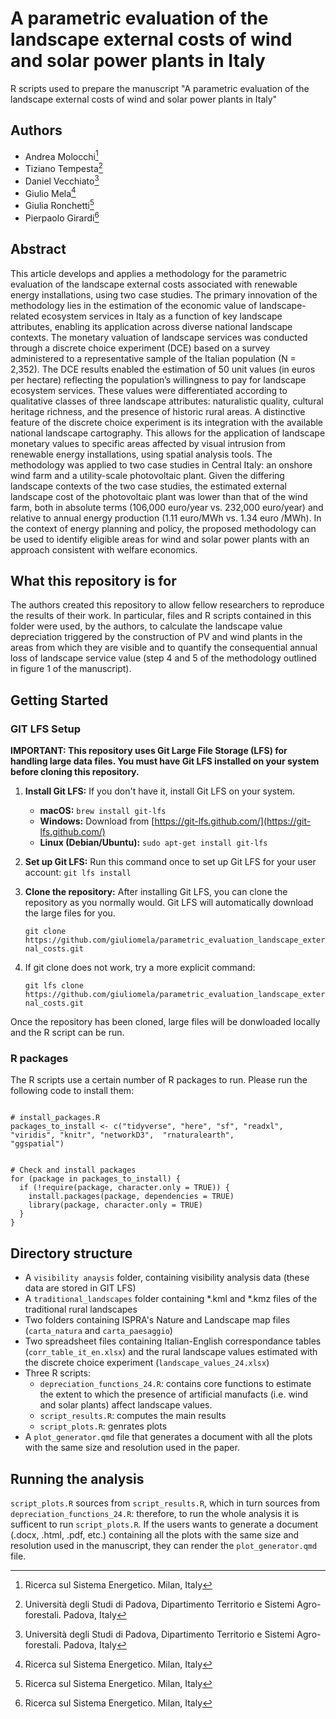 # A parametric evaluation of the landscape external costs of wind and solar power plants in Italy
R scripts used to prepare the manuscript "A parametric evaluation of the landscape external costs of wind and solar power plants in Italy"

## Authors

- Andrea Molocchi[^1]
- Tiziano Tempesta[^2] 
- Daniel Vecchiato[^2]
- Giulio Mela[^1]
- Giulia Ronchetti[^1]
- Pierpaolo Girardi[^1]

[^1]: Ricerca sul Sistema Energetico. Milan, Italy
[^2]: Università degli Studi di Padova, Dipartimento Territorio e Sistemi Agro-forestali. Padova, Italy

## Abstract

This article develops and applies a methodology for the parametric evaluation of the landscape external costs
associated with renewable energy installations, using two case studies. The primary innovation of the methodology
lies in the estimation of the economic value of landscape-related ecosystem services in Italy as a function of key
landscape attributes, enabling its application across diverse national landscape contexts. The monetary valuation of
landscape services was conducted through a discrete choice experiment (DCE) based on a survey administered to a 
representative sample of the Italian population (N = 2,352). The DCE results enabled the estimation of 50 unit values 
(in euros per hectare) reflecting the population’s willingness to pay for landscape ecosystem services. 
These values were differentiated according to qualitative classes of three landscape attributes: 
naturalistic quality, cultural heritage richness, and the presence of historic rural areas. 
A distinctive feature of the discrete choice experiment is its integration with the available national 
landscape cartography. This allows for the application of landscape monetary values to specific areas affected by 
visual intrusion from renewable energy installations, using spatial analysis tools. The methodology was applied to 
two case studies in Central Italy: an onshore wind farm and a utility-scale photovoltaic plant. Given the differing 
landscape contexts of the two case studies, the estimated external landscape cost of the photovoltaic plant was lower 
than that of the wind farm, both in absolute terms (106,000 euro/year vs. 232,000 euro/year) and relative to annual 
energy production (1.11 euro/MWh vs. 1.34 euro /MWh). In the context of energy planning and policy, the proposed 
methodology can be used to identify eligible areas for wind and solar power plants with an approach consistent with 
welfare economics.

## What this repository is for

The authors created this repository to allow fellow researchers to reproduce the results of their work. In particular,
files and R scripts contained in this folder were used, by the authors, to calculate the landscape value depreciation
triggered by the construction of PV and wind plants in the areas from which they are visible and to quantify the consequential
annual loss of landscape service value (step 4 and 5 of the methodology outlined in figure 1 of the manuscript).

## Getting Started

### GIT LFS Setup

**IMPORTANT: This repository uses Git Large File Storage (LFS) for handling large data files. You must have Git LFS installed on your system before cloning this repository.**

1.  **Install Git LFS:**
    If you don't have it, install Git LFS on your system.

    * **macOS:** `brew install git-lfs`
    * **Windows:** Download from [https://git-lfs.github.com/](https://git-lfs.github.com/)
    * **Linux (Debian/Ubuntu):** `sudo apt-get install git-lfs`

2.  **Set up Git LFS:**
    Run this command once to set up Git LFS for your user account:
    `git lfs install`

3.  **Clone the repository:**
    After installing Git LFS, you can clone the repository as you normally would. Git LFS will automatically download the large files for you.

    `git clone https://github.com/giuliomela/parametric_evaluation_landscape_external_costs.git`
    
4. If git clone does not work, try a more explicit command:

     `git lfs clone https://github.com/giuliomela/parametric_evaluation_landscape_external_costs.git`
    
Once the repository has been cloned, large files will be donwloaded locally and the R script can be run.

### R packages

The R scripts use a certain number of R packages to run. Please run the following code to install them:

```{r}

# install_packages.R
packages_to_install <- c("tidyverse", "here", "sf", "readxl", "viridis", "knitr", "networkD3",  "rnaturalearth",
"ggspatial")


# Check and install packages
for (package in packages_to_install) {
  if (!require(package, character.only = TRUE)) {
    install.packages(package, dependencies = TRUE)
    library(package, character.only = TRUE)
  }
}

```

## Directory structure

- A `visibility anaysis` folder, containing visibility analysis data (these data are stored in GIT LFS)
- A `traditional_landscapes` folder containing *.kml and *.kmz files of the traditional rural landscapes
- Two folders containing ISPRA's Nature and Landscape map files (`carta_natura` and `carta_paesaggio`)
- Two spreadsheet files containing Italian-English correspondance tables (`corr_table_it_en.xlsx`) and the rural landscape values estimated
  with the discrete choice experiment (`landscape_values_24.xlsx`)
- Three R scripts:
  - `depreciation_functions_24.R`: contains core functions to estimate the extent to which the presence of artificial
    manufacts (i.e. wind and solar plants) affect landscape values.
  - `script_results.R`: computes the main results
  - `script_plots.R`: genrates plots
- A `plot_generator.qmd` file that generates a document with all the plots with the same size and resolution used in the paper.
  
## Running the analysis

`script_plots.R` sources from `script_results.R`, which in turn sources from `depreciation_functions_24.R`: therefore, to
run the whole analysis it is sufficent to run `script_plots.R`. If the users wants to generate a document (.docx, .html,
.pdf, etc.) containing all the plots with the same size and resolution used in the manuscript, they can render the
`plot_generator.qmd` file.